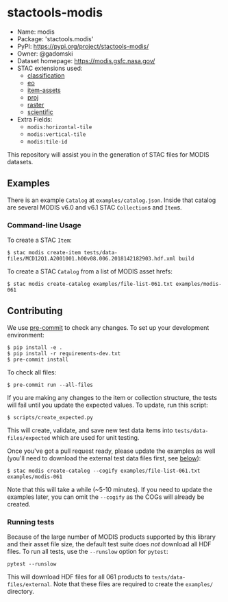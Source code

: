 # stactools-modis

- Name: modis
- Package: 'stactools.modis'
- PyPI: https://pypi.org/project/stactools-modis/
- Owner: @gadomski 
- Dataset homepage: https://modis.gsfc.nasa.gov/
- STAC extensions used:
  - [classification](https://github.com/stac-extensions/classification/)
  - [eo](https://github.com/stac-extensions/eo)
  - [item-assets](https://github.com/stac-extensions/item-assets)
  - [proj](https://github.com/stac-extensions/projection)
  - [raster](https://github.com/stac-extensions/raster)
  - [scientific](https://github.com/stac-extensions/scientific)
- Extra Fields:
  - `modis:horizontal-tile`
  - `modis:vertical-tile`
  - `modis:tile-id`

This repository will assist you in the generation of STAC files for MODIS datasets. 

## Examples

There is an example `Catalog` at `examples/catalog.json`.
Inside that catalog are several MODIS v6.0 and v6.1 STAC `Collection`s and `Item`s.

### Command-line Usage

To create a STAC `Item`:

```shell
$ stac modis create-item tests/data-files/MCD12Q1.A2001001.h00v08.006.2018142182903.hdf.xml build
```

To create a STAC `Catalog` from a list of MODIS asset hrefs:

```shell
$ stac modis create-catalog examples/file-list-061.txt examples/modis-061
```

## Contributing

We use [pre-commit](https://pre-commit.com/) to check any changes.
To set up your development environment:

```shell
$ pip install -e .
$ pip install -r requirements-dev.txt
$ pre-commit install
```

To check all files:

```shell
$ pre-commit run --all-files
```

If you are making any changes to the item or collection structure, the tests will fail until you update the expected values.
To update, run this script:

```shell
$ scripts/create_expected.py
```

This will create, validate, and save new test data items into `tests/data-files/expected` which are used for unit testing.

Once you've got a pull request ready, please update the examples as well (you'll need to download the external test data files first, see [below](#running-tests)):

```
$ stac modis create-catalog --cogify examples/file-list-061.txt examples/modis-061
```

Note that this will take a while (~5-10 minutes).
If you need to update the examples later, you can omit the `--cogify` as the COGs will already be created.

### Running tests

Because of the large number of MODIS products supported by this library and their asset file size, the default test suite does _not_ download all HDF files.
To run all tests, use the `--runslow` option for `pytest`:

```shell
pytest --runslow
```

This will download HDF files for all 061 products to `tests/data-files/external`.
Note that these files are required to create the `examples/` directory.

